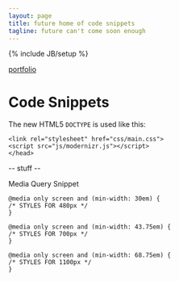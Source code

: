 ```yaml
---
layout: page
title: future home of code snippets
tagline: future can't come soon enough
---
```

{% include JB/setup %}

[portfolio](http://russgossett.com)

# Code Snippets

The new HTML5 `DOCTYPE` is used like this:
    
<!DOCTYPE html>
<html lang="en">
  <head>
    <meta charset="utf-8">
    <meta http-equiv="X-UA-Compatible" content="IE=edge,chrome=1">
    <title></title>
    <meta name="description" content="">
    <meta name="viewport" content="width=device-width">
    
    <link rel="stylesheet" href="css/main.css">
    <script src="js/modernizr.js"></script>
	</head>
  <body>
  -- stuff --
  </body>
</html>

Media Query Snippet

    @media only screen and (min-width: 30em) {
    /* STYLES FOR 480px */
    }

    @media only screen and (min-width: 43.75em) {
    /* STYLES FOR 700px */
    }

    @media only screen and (min-width: 68.75em) {
    /* STYLES FOR 1100px */
    }





